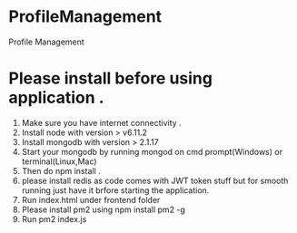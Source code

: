  # ProfileManagement
 Profile Management

# Please install before using application .
1. Make sure you have internet connectivity .
2. Install node with version > v6.11.2
3. Install mongodb with version > 2.1.17
4. Start your mongodb by running mongod on cmd prompt(Windows) or terminal(Linux,Mac)
5. Then do npm install .
6. please install redis as code comes with JWT token stuff but for smooth running just have it brfore starting the application.
6. Run index.html under frontend folder
7. Please install pm2 using npm install pm2 -g  
8. Run pm2 index.js